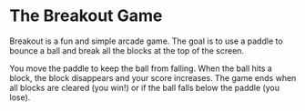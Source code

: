 # The Breakout Game
Breakout is a fun and simple arcade game. The goal is to use a paddle to bounce a ball and break all the blocks at the top of the screen.

You move the paddle to keep the ball from falling. When the ball hits a block, the block disappears and your score increases. The game ends when all blocks are cleared (you win!) or if the ball falls below the paddle (you lose).
